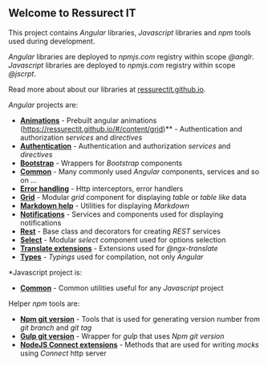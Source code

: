 ## Welcome to Ressurect IT

This project contains *Angular* libraries, *Javascript* libraries and *npm* tools used during development.

*Angular* libraries are deployed to *npmjs.com* registry within scope *@anglr*. *Javascript* libraries are deployed to *npmjs.com* registry within scope *@jscrpt*.

Read more about about our libraries at [ressurectit.github.io](https://ressurectit.github.io).

*Angular* projects are:

- **[Animations](https://ressurectit.github.io/#/content/animations)** - Prebuilt angular animations (https://ressurectit.github.io/#/content/grid)** - Authentication and authorization *services* and *directives*
- **[Authentication](https://ressurectit.github.io/#/content/authentication)** - Authentication and authorization *services* and *directives*
- **[Bootstrap](https://ressurectit.github.io/#/content/bootstrap)** - Wrappers for *Bootstrap* components
- **[Common](https://ressurectit.github.io/#/content/common)** - Many commonly used *Angular* components, services and so on ...
- **[Error handling](https://ressurectit.github.io/#/content/error-handling)** - Http interceptors, error handlers
- **[Grid](https://ressurectit.github.io/#/content/grid)** - Modular *grid* component for displaying *table* or *table like* data
- **[Markdown help](https://ressurectit.github.io/#/content/md-help)** - Utilities for displaying *Markdown*
- **[Notifications](https://ressurectit.github.io/#/content/notifications)** - Services and components used for displaying notifications
- **[Rest](https://ressurectit.github.io/#/content/rest)** - Base class and decorators for creating *REST* services
- **[Select](https://ressurectit.github.io/#/content/select)** - Modular *select* component used for options selection
- **[Translate extensions](https://ressurectit.github.io/#/content/translate-extensions)** - Extensions used for *@ngx-translate*
- **[Types](https://github.com/ressurectit/ng-types)** - *Typings* used for compilation, not only *Angular*

*Javascript project is:

- **[Common](https://github.com/ressurectit/js-common)** - Common utilities useful for any *Javascript* project

Helper *npm* tools are:

- **[Npm git version](https://github.com/ressurectit/npm-git-version)** - Tools that is used for generating version number from *git branch* and *git tag*
- **[Gulp git version](https://github.com/ressurectit/gulp-git-version)** - Wrapper for *gulp* that uses *Npm git version*
- **[NodeJS Connect extensions](https://github.com/ressurectit/nodejs-connect-extensions)** - Methods that are used for writing *mocks* using *Connect* http server